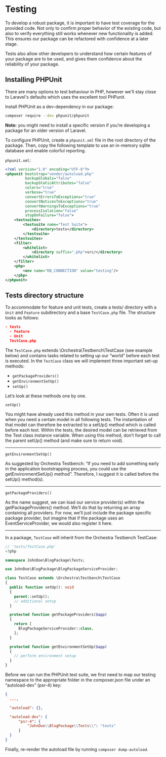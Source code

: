 # Testing

To develop a robust package, it is important to have test coverage for the provided code. 
Not only to confirm proper behavior of the existing code, but also to verify everything still works whenever new functionality is added.
This ensures our package can be refactored with confidence at a later stage.

Tests also allow other developers to understand how certain features of your package are to be used, and gives them confidence about the reliability of your package.

## Installing PHPUnit
There are many options to test behaviour in PHP, however we'll stay close to Laravel's defaults which uses the excellent tool PHPunit.

Install PHPUnit as a dev-dependency in our package:

```bash
composer require --dev phpunit/phpunit
```

**Note:** you might need to install a specific version if you’re developing a package for an older version of Laravel.

To configure PHPUnit, create a `phpunit.xml` file in the root directory of the package. 
Then, copy the following template to use an in-memory sqlite database and enable colorful reporting.

`phpunit.xml`:
```xml
<?xml version="1.0" encoding="UTF-8"?>
<phpunit bootstrap="vendor/autoload.php"
         backupGlobals="false"
         backupStaticAttributes="false"
         colors="true"
         verbose="true"
         convertErrorsToExceptions="true"
         convertNoticesToExceptions="true"
         convertWarningsToExceptions="true"
         processIsolation="false"
         stopOnFailure="false">
    <testsuites>
        <testsuite name="Test Suite">
            <directory>tests</directory>
        </testsuite>
    </testsuites>
    <filter>
        <whitelist>
            <directory suffix=".php">src/</directory>
        </whitelist>
    </filter>
    <php>
        <env name="DB_CONNECTION" value="testing"/>
    </php>
</phpunit>
```

## Tests directory structure
To accommodate for feature and unit tests, create a tests/ directory with a `Unit` and `Feature` subdirectory and a base `TestCase.php` file. The structure looks as follows:

```json
- tests
  - Feature
  - Unit
  TestCase.php
```

The `TestCase.php` extends \Orchestra\Testbench\TestCase (see example below) and contains tasks related to setting up our “world” before each test is executed. In the `TestCase` class we will implement three important set-up methods: 

* `getPackageProviders()` 
* `getEnvironmentSetUp()`
* `setUp()`

Let’s look at these methods one by one. 

`setUp()`

You might have already used this method in your own tests. Often it is used when you need a certain model in all following tests. The instantiation of that model can therefore be extracted to a setUp() method which is called before each test. Within the tests, the desired model can be retrieved from the Test class instance variable. When using this method, don’t forget to call the parent setUp() method (and make sure to return void).

---
`getEnvironmentSetUp()`

As suggested by Orchestra Testbench: “If you need to add something early in the application bootstrapping process, you could use the getEnvironmentSetUp() method”. Therefore, I suggest it is called before the setUp() method(s).

---
`getPackageProviders()` 

As the name suggest, we can load our service provider(s) within the getPackageProviders() method. We’ll do that by returning an array containing all providers. For now, we’ll just include the package specific package provider, but imagine that if the package uses an EventServiceProvider, we would also register it here. 

---

In a package, `TestCase` will inherit from the Orchestra Testbench TestCase: 

```php
// 'tests/TestCase.php'
<?php

namespace JohnDoe\BlogPackage\Tests;

use JohnDoe\BlogPackage\BlogPackageServiceProvider;

class TestCase extends \Orchestra\Testbench\TestCase
{
  public function setUp(): void
  {
    parent::setUp();
    // additional setup
  }

  protected function getPackageProviders($app)
  {
    return [
      BlogPackageServiceProvider::class,
    ];
  }

  protected function getEnvironmentSetUp($app)
  {
    // perform environment setup
  }
}
```

Before we can run the PHPUnit test suite, we first need to map our testing namespace to the appropriate folder in the composer.json file under an “autoload-dev” (psr-4) key:

```json
{
  ...,

  "autoload": {},

  "autoload-dev": {
      "psr-4": {
          "JohnDoe\\BlogPackage\\Tests\\": "tests"
      }
  }
}
```

Finally, re-render the autoload file by running `composer dump-autoload`.